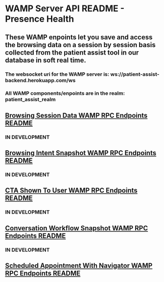 # WAMP Server API README - Presence Health
## These WAMP enpoints let you save and access the browsing data on a session by session basis collected from the patient assist tool in our database in soft real time.
### The websocket uri for the WAMP server is: ws://patient-assist-backend.herokuapp.com/ws
### All WAMP components/enpoints are in the realm: patient_assist_realm

## [Browsing Session Data WAMP RPC Endpoints README](browsing_session_data_WAMP_RPC_endpoints_README.md)

### IN DEVELOPMENT
## [Browsing Intent Snapshot WAMP RPC Endpoints README](browsing_intent_snapshot_WAMP_RPC_endpoints_README.md)

### IN DEVELOPMENT
## [CTA Shown To User WAMP RPC Endpoints README](cta_shown_to_user_WAMP_RPC_endpoints_README.md)

### IN DEVELOPMENT
## [Conversation Workflow Snapshot WAMP RPC Endpoints README](conversation_workflow_snapshot_WAMP_RPC_endpoints_README.md)

### IN DEVELOPMENT
## [Scheduled Appointment With Navigator WAMP RPC Endpoints README](scheduled_appointment_with_navigator_WAMP_RPC_endpoints_README.md)
